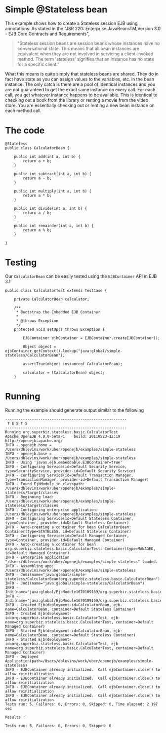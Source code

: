 # Simple @Stateless bean

This example shows how to create a Stateless session EJB using annotations. As stated in the
"JSR 220: Enterprise JavaBeansTM,Version 3.0 - EJB Core Contracts and Requirements",

>"Stateless session beans are session beans whose instances have no conversational state.
This means that all bean instances are equivalent when they are not involved in servicing
a client-invoked method. The term 'stateless' signifies that an instance has no state for a
specific client."

What this means is quite simply that stateless beans are shared. They do in fact have state
as you can assign values to the variables, etc. in the bean instance. The only catch is there
are a pool of identical instances and you are not guaranteed to get the exact same instance on
every call. For each call, you get whatever instance happens to be available. This is identical
to checking out a book from the library or renting a movie from the video store. You are essentially
checking out or renting a new bean instance on each method call.

# The code

    @Stateless
    public class CalculatorBean {

        public int add(int a, int b) {
            return a + b;
        }

        public int subtract(int a, int b) {
            return a - b;
        }

        public int multiply(int a, int b) {
            return a * b;
        }

        public int divide(int a, int b) {
            return a / b;
        }

        public int remainder(int a, int b) {
            return a % b;
        }

    }


# Testing

Our `CalculatorBean` can be easily tested using the `EJBContainer` API in EJB 3.1

    public class CalculatorTest extends TestCase {

        private CalculatorBean calculator;

        /**
         * Bootstrap the Embedded EJB Container
         *
         * @throws Exception
         */
        protected void setUp() throws Exception {

            EJBContainer ejbContainer = EJBContainer.createEJBContainer();

            Object object = ejbContainer.getContext().lookup("java:global/simple-stateless/CalculatorBean");

            assertTrue(object instanceof CalculatorBean);

            calculator = (CalculatorBean) object;
        }

# Running

Running the example should generate output similar to the following

    -------------------------------------------------------
     T E S T S
    -------------------------------------------------------
    Running org.superbiz.stateless.basic.CalculatorTest
    Apache OpenEJB 4.0.0-beta-1    build: 20110523-12:19
    http://openejb.apache.org/
    INFO - openejb.home = /Users/dblevins/work/uber/openejb/examples/simple-stateless
    INFO - openejb.base = /Users/dblevins/work/uber/openejb/examples/simple-stateless
    INFO - Using 'javax.ejb.embeddable.EJBContainer=true'
    INFO - Configuring Service(id=Default Security Service, type=SecurityService, provider-id=Default Security Service)
    INFO - Configuring Service(id=Default Transaction Manager, type=TransactionManager, provider-id=Default Transaction Manager)
    INFO - Found EjbModule in classpath: /Users/dblevins/work/uber/openejb/examples/simple-stateless/target/classes
    INFO - Beginning load: /Users/dblevins/work/uber/openejb/examples/simple-stateless/target/classes
    INFO - Configuring enterprise application: /Users/dblevins/work/uber/openejb/examples/simple-stateless
    INFO - Configuring Service(id=Default Stateless Container, type=Container, provider-id=Default Stateless Container)
    INFO - Auto-creating a container for bean CalculatorBean: Container(type=STATELESS, id=Default Stateless Container)
    INFO - Configuring Service(id=Default Managed Container, type=Container, provider-id=Default Managed Container)
    INFO - Auto-creating a container for bean org.superbiz.stateless.basic.CalculatorTest: Container(type=MANAGED, id=Default Managed Container)
    INFO - Enterprise application "/Users/dblevins/work/uber/openejb/examples/simple-stateless" loaded.
    INFO - Assembling app: /Users/dblevins/work/uber/openejb/examples/simple-stateless
    INFO - Jndi(name="java:global/simple-stateless/CalculatorBean!org.superbiz.stateless.basic.CalculatorBean")
    INFO - Jndi(name="java:global/simple-stateless/CalculatorBean")
    INFO - Jndi(name="java:global/EjbModule1670109169/org.superbiz.stateless.basic.CalculatorTest!org.superbiz.stateless.basic.CalculatorTest")
    INFO - Jndi(name="java:global/EjbModule1670109169/org.superbiz.stateless.basic.CalculatorTest")
    INFO - Created Ejb(deployment-id=CalculatorBean, ejb-name=CalculatorBean, container=Default Stateless Container)
    INFO - Created Ejb(deployment-id=org.superbiz.stateless.basic.CalculatorTest, ejb-name=org.superbiz.stateless.basic.CalculatorTest, container=Default Managed Container)
    INFO - Started Ejb(deployment-id=CalculatorBean, ejb-name=CalculatorBean, container=Default Stateless Container)
    INFO - Started Ejb(deployment-id=org.superbiz.stateless.basic.CalculatorTest, ejb-name=org.superbiz.stateless.basic.CalculatorTest, container=Default Managed Container)
    INFO - Deployed Application(path=/Users/dblevins/work/uber/openejb/examples/simple-stateless)
    INFO - EJBContainer already initialized.  Call ejbContainer.close() to allow reinitialization
    INFO - EJBContainer already initialized.  Call ejbContainer.close() to allow reinitialization
    INFO - EJBContainer already initialized.  Call ejbContainer.close() to allow reinitialization
    INFO - EJBContainer already initialized.  Call ejbContainer.close() to allow reinitialization
    Tests run: 5, Failures: 0, Errors: 0, Skipped: 0, Time elapsed: 2.197 sec

    Results :

    Tests run: 5, Failures: 0, Errors: 0, Skipped: 0
